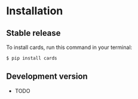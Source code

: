# Installation

## Stable release

To install cards, run this command in your terminal:

```
$ pip install cards
```

## Development version

* TODO

